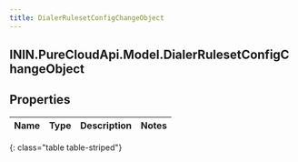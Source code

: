 ```yaml
---
title: DialerRulesetConfigChangeObject
---
```

## ININ.PureCloudApi.Model.DialerRulesetConfigChangeObject

## Properties

|Name | Type | Description | Notes|
|------------ | ------------- | ------------- | -------------|
{: class="table table-striped"}


